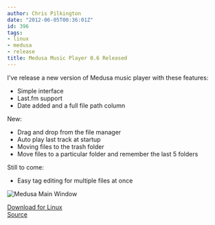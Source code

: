 ```yaml
---
author: Chris Pilkington
date: "2012-06-05T00:36:01Z"
id: 396
tags:
- linux
- medusa
- release
title: Medusa Music Player 0.6 Released
---
```


I've release a new version of Medusa music player with these features:
- Simple interface
- Last.fm support
- Date added and a full file path column

New:
- Drag and drop from the file manager
- Auto play last track at startup
- Moving files to the trash folder
- Move files to a particular folder and remember the last 5 folders

Still to come:
- Easy tag editing for multiple files at once

![Medusa Main Window](/blog/wp-content/uploads/2012/06/Screenshot-from-2012-06-04-233308.png "Medusa Main Window")  

[Download for Linux](https://github.com/downloads/pilkch/medusa/medusa.tar.gz)  
[Source](https://github.com/pilkch/medusa)
